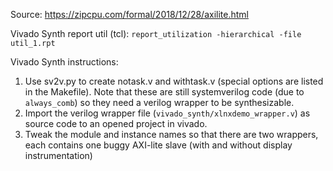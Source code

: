 Source: https://zipcpu.com/formal/2018/12/28/axilite.html

Vivado Synth report util (tcl):
`report_utilization -hierarchical -file util_1.rpt`

Vivado Synth instructions:
1. Use sv2v.py to create notask.v and withtask.v (special options are listed in
   the Makefile). Note that these are still systemverilog code (due to
   `always_comb`) so they need a verilog wrapper to be synthesizable.
2. Import the verilog wrapper file (`vivado_synth/xlnxdemo_wrapper.v`) as source
   code to an opened project in vivado.
3. Tweak the module and instance names so that there are two wrappers, each
   contains one buggy AXI-lite slave (with and without display instrumentation)
